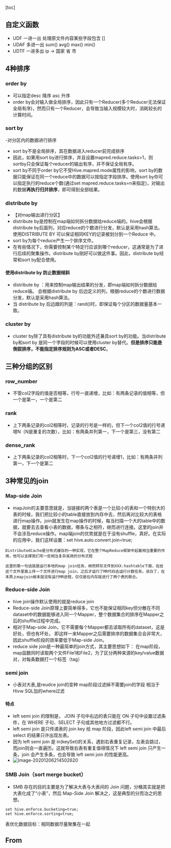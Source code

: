 [toc]

## 自定义函数
- UDF 一进一出 处理原文件内容某些字段包含 [] 
- UDAF 多进一出 sum() avg() max() min()
- UDTF 一进多出 ip -> 国家 省 市
## 4种排序
###  order by 
- 可以指定desc 降序 asc 升序
- order by会对输入做全局排序，因此只有一个Reducer(多个Reducer无法保证全局有序)，然而只有一个Reducer，会导致当输入规模较大时，消耗较长的计算时间。

### sort by 
-对分区内的数据进行排序
- sort by不是全局排序，其在数据进入reducer前完成排序
- 因此，如果用sort by进行排序，并且设置mapred.reduce.tasks>1，则sortby只会保证每个reducer的输出有序，并不保证全局有序。
- sort by不同于order by它不受Hive.mapred.mode属性的影响，sort by的数据只能保证在同一个reduce中的数据可以按指定字段排序。使用sort by你可以指定执行的reduce个数(通过set mapred.reduce.tasks=n来指定)，对输出的数据**再执行归并排序**，即可得到全部结果。

### distribute by 
- 【对map输出进行分区】
- distribute by是控制在map端如何拆分数据给reduce端的。hive会根据distribute by后面列，对应reduce的个数进行分发，默认是采用hash算法。使用DISTRIBUTE BY 可以保证相同KEY的记录被划分到一个Reduce 中。
- sort by为每个reduce产生一个排序文件。
- 在有些情况下，你需要控制某个特定行应该到哪个reducer，这通常是为了进行后续的聚集操作。distribute by刚好可以做这件事。因此，distribute by经常和sort by配合使用。

#### 使用distribute by 防止数据倾斜
- distribute by ：用来控制map输出结果的分发，即map端如何拆分数据给reduce端。 会根据distribute by 后边定义的列，根据reduce的个数进行数据分发，默认是采用hash算法。
- 当 distribute by 后边跟的列是：rand()时，即保证每个分区的数据量基本一致。

### cluster by
- cluster by除了具有distribute by的功能外还兼具sort by的功能。当distribute by和sort by 是同一个字段的时候可以使用cluster by替代。**但是排序只能是倒叙排序，不能指定排序规则为ASC或者DESC**。

## 三种分组的区别
### row_number
- 不管col2字段的值是否相等，行号一直递增，比如：有两条记录的值相等，但一个是第一，一个是第二
### rank
- 上下两条记录的col2相等时，记录的行号是一样的，但下一个col2值的行号递增N（N是重复的次数），比如：有两条并列第一，下一个是第三，没有第二

### dense_rank
- 上下两条记录的col2相等时，下一个col2值的行号递增1，比如：有两条并列第一，下一个是第二

## 3种常见的join
### Map-side Join
- mapJoin的主要意思就是，当链接的两个表是一个比较小的表和一个特别大的表的时候，我们把比较小的table直接放到内存中去，然后再对比较大的表格进行map操作。join就发生在map操作的时候，每当扫描一个大的table中的数据，就要去去查看小表的数据，哪条与之相符，继而进行连接。这里的join并不会涉及reduce操作。map端join的优势就是在于没有shuffle，真好。在实际的应用中，我们这样设置：set hive.auto.convert.join=true;
```
DistributedCache是分布式缓存的一种实现，它在整个MapReduce框架中起着相当重要的作用，他可以支撑我们写一些相当复杂高效的分布式程

这里的第一句话就是运行本地的map join任务，继而转存文件到XXX.hashtable下面，在给这个文件里面上传一个文件进行map join，之后才运行了MR代码去运行计数任务。说白了，在本质上mapjoin根本就没有运行MR进程，仅仅是在内存就进行了两个表的联合。
```

### Reduce-side Join
- hive join操作默认使用的就是reduce join
- Reduce-side Join原理上要简单得多，它也不能保证相同key但分散在不同dataset中的数据能够进入同一个Mapper，整个数据集合的排序在Mapper之后的shuffle过程中完成。
- 相对于Map-side Join，它不需要每个Mapper都去读取所有的dataset，这是好处，但也有坏处，
即这样一来Mapper之后需要排序的数据集合会非常大，因此shuffle阶段的效率要低于Map-side Join。
- reduce side join是一种最简单的join方式，其主要思想如下：
在map阶段，map函数同时读取两个文件File1和File2，为了区分两种来源的key/value数据对，对每条数据打一个标签（tag）

### semi join 
- 小表对大表,是reudce join的变种 map阶段过滤掉不需要join的字段 相当于Hivw SQL加的where过滤
#### 特点
- left semi join 的限制是， JOIN 子句中右边的表只能在 ON 子句中设置过滤条件，在 WHERE 子句、SELECT 子句或其他地方过滤都不行。
- left semi join 是只传递表的 join key 给 map 阶段，因此left semi join 中最后 select 的结果只许出现左表。
- 因为 left semi join 是 in(keySet)的关系，遇到右表重复记录，左表会跳过，而join则会一直遍历。这就导致右表有重复值得情况下 left semi join 只产生一条，join 会产生多条，也会导致 left semi join 的性能更高。
- ![image-20201206214502620](https://kingcall.oss-cn-hangzhou.aliyuncs.com/blog/img/2020/12/06/21:45:03-image-20201206214502620.png)


### SMB Join（sort merge bucket）
- SMB 存在的目的主要是为了解决大表与大表间的 Join 问题，分桶其实就是把大表化成了“小表”，然后 Map-Side Join 解决之，这是典型的分而治之的思想。
```
set hive.enforce.bucketing=true;
set hive.enforce.sorting=true;
```
表优化数据目标：相同数据尽量聚集在一起

## From
